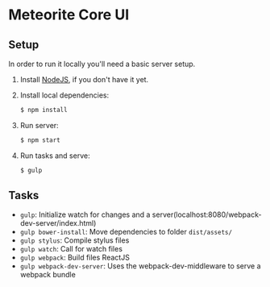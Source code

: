 # Meteorite Core UI

## Setup

In order to run it locally you'll need a basic server setup.

1. Install [NodeJS](http://nodejs.org/download/), if you don't have it yet.
2. Install local dependencies:

	```sh
	$ npm install
	```
3. Run server:

	```sh
	$ npm start
	```
4. Run tasks and serve:

	```sh
	$ gulp
	```

## Tasks

- `gulp`: Initialize watch for changes and a server(localhost:8080/webpack-dev-server/index.html)
- `gulp bower-install`: Move dependencies to folder `dist/assets/`
- `gulp stylus`: Compile stylus files
- `gulp watch`: Call for watch files
- `gulp webpack`: Build files ReactJS
- `gulp webpack-dev-server`: Uses the webpack-dev-middleware to serve a webpack bundle
